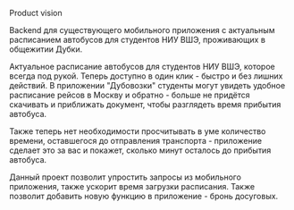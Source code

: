 Product vision

Backend для существующего мобильного приложения с актуальным расписанием автобусов для студентов НИУ ВШЭ, проживающих в общежитии Дубки.

Актуальное расписание автобусов для студентов НИУ ВШЭ, которое всегда под рукой. Теперь доступно в один клик - быстро и без лишних действий. В приложении "Дубовозки" студенты могут увидеть удобное расписание рейсов в Москву и обратно - больше не придётся скачивать и приближать документ, чтобы разглядеть время прибытия автобуса.

Также теперь нет необходимости просчитывать в уме количество времени, оставшегося до отправления транспорта - приложение сделает это за вас и покажет, сколько минут осталось до прибытия автобуса.

Данный проект позволит упростить запросы из мобильного приложения, также ускорит время загрузки расписания. Также позволит добавить новую функцию в приложение - бронь досуговых.
